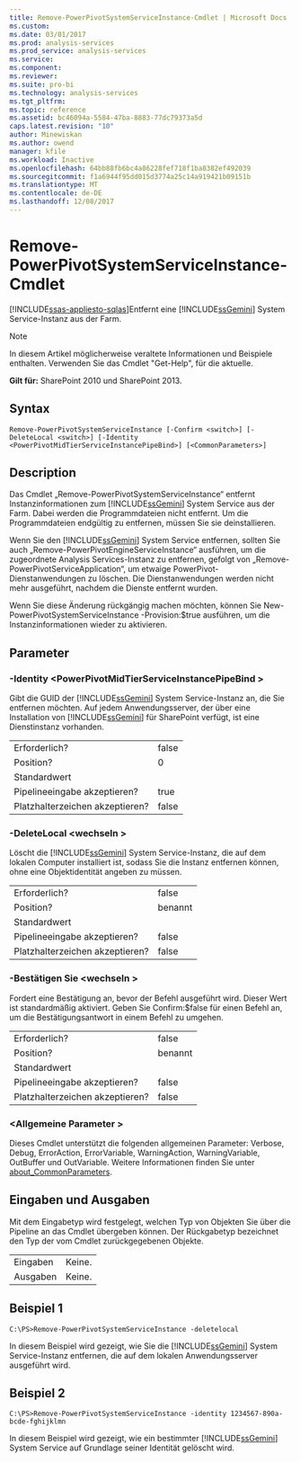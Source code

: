 ```yaml
---
title: Remove-PowerPivotSystemServiceInstance-Cmdlet | Microsoft Docs
ms.custom: 
ms.date: 03/01/2017
ms.prod: analysis-services
ms.prod_service: analysis-services
ms.service: 
ms.component: 
ms.reviewer: 
ms.suite: pro-bi
ms.technology: analysis-services
ms.tgt_pltfrm: 
ms.topic: reference
ms.assetid: bc46094a-5584-47ba-8883-77dc79373a5d
caps.latest.revision: "10"
author: Minewiskan
ms.author: owend
manager: kfile
ms.workload: Inactive
ms.openlocfilehash: 64bb88fb6bc4a86228fef718f1ba8382ef492039
ms.sourcegitcommit: f1a6944f95dd015d3774a25c14a919421b09151b
ms.translationtype: MT
ms.contentlocale: de-DE
ms.lasthandoff: 12/08/2017
---
```

# <a name="remove-powerpivotsystemserviceinstance-cmdlet"></a>Remove-PowerPivotSystemServiceInstance-Cmdlet
[!INCLUDE[ssas-appliesto-sqlas](../../includes/ssas-appliesto-sqlas.md)]Entfernt eine [!INCLUDE[ssGemini](../../includes/ssgemini-md.md)] System Service-Instanz aus der Farm.  

>[!NOTE] 
>In diesem Artikel möglicherweise veraltete Informationen und Beispiele enthalten. Verwenden Sie das Cmdlet "Get-Help", für die aktuelle.
  
 **Gilt für:** SharePoint 2010 und SharePoint 2013.  
  
## <a name="syntax"></a>Syntax  
  
```  
Remove-PowerPivotSystemServiceInstance [-Confirm <switch>] [-DeleteLocal <switch>] [-Identity <PowerPivotMidTierServiceInstancePipeBind>] [<CommonParameters>]  
```  
  
## <a name="description"></a>Description  
 Das Cmdlet „Remove-PowerPivotSystemServiceInstance“ entfernt Instanzinformationen zum [!INCLUDE[ssGemini](../../includes/ssgemini-md.md)] System Service aus der Farm. Dabei werden die Programmdateien nicht entfernt. Um die Programmdateien endgültig zu entfernen, müssen Sie sie deinstallieren.  
  
 Wenn Sie den [!INCLUDE[ssGemini](../../includes/ssgemini-md.md)] System Service entfernen, sollten Sie auch „Remove-PowerPivotEngineServiceInstance“ ausführen, um die zugeordnete Analysis Services-Instanz zu entfernen, gefolgt von „Remove-PowerPivotServiceApplication“, um etwaige PowerPivot-Dienstanwendungen zu löschen. Die Dienstanwendungen werden nicht mehr ausgeführt, nachdem die Dienste entfernt wurden.  
  
 Wenn Sie diese Änderung rückgängig machen möchten, können Sie New-PowerPivotSystemServiceInstance -Provision:$true ausführen, um die Instanzinformationen wieder zu aktivieren.  
  
## <a name="parameters"></a>Parameter  
  
### <a name="-identity-powerpivotmidtierserviceinstancepipebind"></a>-Identity \<PowerPivotMidTierServiceInstancePipeBind >  
 Gibt die GUID der [!INCLUDE[ssGemini](../../includes/ssgemini-md.md)] System Service-Instanz an, die Sie entfernen möchten. Auf jedem Anwendungsserver, der über eine Installation von [!INCLUDE[ssGemini](../../includes/ssgemini-md.md)] für SharePoint verfügt, ist eine Dienstinstanz vorhanden.  
  
|||  
|-|-|  
|Erforderlich?|false|  
|Position?|0|  
|Standardwert||  
|Pipelineeingabe akzeptieren?|true|  
|Platzhalterzeichen akzeptieren?|false|  
  
### <a name="-deletelocal-switch"></a>-DeleteLocal \<wechseln >  
 Löscht die [!INCLUDE[ssGemini](../../includes/ssgemini-md.md)] System Service-Instanz, die auf dem lokalen Computer installiert ist, sodass Sie die Instanz entfernen können, ohne eine Objektidentität angeben zu müssen.  
  
|||  
|-|-|  
|Erforderlich?|false|  
|Position?|benannt|  
|Standardwert||  
|Pipelineeingabe akzeptieren?|false|  
|Platzhalterzeichen akzeptieren?|false|  
  
### <a name="-confirm-switch"></a>-Bestätigen Sie \<wechseln >  
 Fordert eine Bestätigung an, bevor der Befehl ausgeführt wird. Dieser Wert ist standardmäßig aktiviert. Geben Sie Confirm:$false für einen Befehl an, um die Bestätigungsantwort in einem Befehl zu umgehen.  
  
|||  
|-|-|  
|Erforderlich?|false|  
|Position?|benannt|  
|Standardwert||  
|Pipelineeingabe akzeptieren?|false|  
|Platzhalterzeichen akzeptieren?|false|  
  
### <a name="commonparameters"></a>\<Allgemeine Parameter >  
 Dieses Cmdlet unterstützt die folgenden allgemeinen Parameter: Verbose, Debug, ErrorAction, ErrorVariable, WarningAction, WarningVariable, OutBuffer und OutVariable. Weitere Informationen finden Sie unter [about_CommonParameters](http://go.microsoft.com/fwlink/?linkID=227825).  
  
## <a name="inputs-and-outputs"></a>Eingaben und Ausgaben  
 Mit dem Eingabetyp wird festgelegt, welchen Typ von Objekten Sie über die Pipeline an das Cmdlet übergeben können. Der Rückgabetyp bezeichnet den Typ der vom Cmdlet zurückgegebenen Objekte.  
  
|||  
|-|-|  
|Eingaben|Keine.|  
|Ausgaben|Keine.|  
  
## <a name="example-1"></a>Beispiel 1  
  
```  
C:\PS>Remove-PowerPivotSystemServiceInstance -deletelocal  
```  
  
 In diesem Beispiel wird gezeigt, wie Sie die [!INCLUDE[ssGemini](../../includes/ssgemini-md.md)] System Service-Instanz entfernen, die auf dem lokalen Anwendungsserver ausgeführt wird.  
  
## <a name="example-2"></a>Beispiel 2  
  
```  
C:\PS>Remove-PowerPivotSystemServiceInstance -identity 1234567-890a-bcde-fghijklmn  
```  
  
 In diesem Beispiel wird gezeigt, wie ein bestimmter [!INCLUDE[ssGemini](../../includes/ssgemini-md.md)] System Service auf Grundlage seiner Identität gelöscht wird.  
  
  
